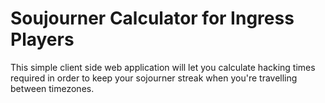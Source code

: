 # Soujourner Calculator for Ingress Players #

This simple client side web application will let you calculate hacking times required in order to keep your sojourner streak when you're travelling between timezones.